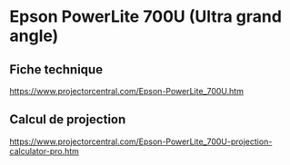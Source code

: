 # Epson PowerLite 700U (Ultra grand angle)

## Fiche technique

https://www.projectorcentral.com/Epson-PowerLite_700U.htm

## Calcul de projection

https://www.projectorcentral.com/Epson-PowerLite_700U-projection-calculator-pro.htm
